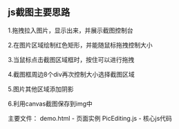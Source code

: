 ## js截图主要思路

1.拖拽拉入图片，显示出来，并展示截图控制台

2.在图片区域绘制红色矩形，并能随鼠标拖拽控制大小

3.当鼠标点击截图区域框时，按住可以进行拖拽

4.截图框周边8个div再次控制大小选择截图区域

5.图片其他区域添加阴影

6.利用canvas截图保存到img中



主要文件：
demo.html  - 页面实例
PicEditing.js  -  核心js代码

